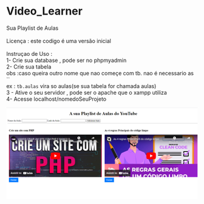 # Video_Learner
Sua Playlist de Aulas 
<br>
<br>
Licença : este codigo é uma versão inicial 
<br>
<br>
Instruçao de Uso :
<br>
1- Crie sua database , pode ser no phpmyadmin
<br>
2- Crie sua tabela 
<br>
obs :caso queira outro nome que nao começe com tb. nao é necessario as `` 
<br>
ex : `tb.aulas` vira so aulas(se sua tabela for chamada aulas) 
<br>
3 - Ative o seu servidor , pode ser o apache que o xampp utiliza
<br>
4- Acesse localhost/nomedoSeuProjeto 

![Texto Alternativo](https://github.com/ianmarcel/Video_Learner/blob/ac0f3358234a9071c147d8bc4e893db8025cc389/Captura%20de%20tela%202023-11-18%20214957.png)


